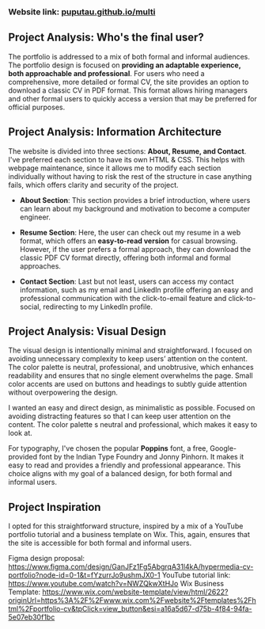 ### Website link: [puputau.github.io/multi](https://putupau.github.io/multimedia-cv/)

## Project Analysis: Who's the final user?
The portfolio is addressed to a mix of both formal and informal audiences. The portfolio design is focused on **providing an adaptable experience, both approachable and professional**. For users who need a comprehensive, more detailed or formal CV, the site provides an option to download a classic CV in PDF format. This format allows hiring managers and other formal users to quickly access a version that may be preferred for official purposes.

## Project Analysis: Information Architecture
The website is divided into three sections: **About, Resume, and Contact**. I've preferred each section to have its own HTML & CSS. This helps with webpage maintenance, since it allows me to modify each section individually without having to risk the rest of the structure in case anything fails, which offers clarity and security of the project.

- **About Section**: This section provides a brief introduction, where users can learn about my background and motivation to become a computer engineer.
  
- **Resume Section**: Here, the user can check out my resume in a web format, which offers an **easy-to-read version** for casual browsing. However, if the user prefers a formal approach, they can download the classic PDF CV format directly, offering both informal and formal approaches.

- **Contact Section**: Last but not least, users can access my contact information, such as my email and LinkedIn profile offering an easy and professional communication with the click-to-email feature and click-to-social, redirecting to my LinkedIn profile.

## Project Analysis: Visual Design
The visual design is intentionally minimal and straightforward. I focused on avoiding unnecessary complexity to keep users’ attention on the content. The color palette is neutral, professional, and unobtrusive, which enhances readability and ensures that no single element overwhelms the page. Small color accents are used on buttons and headings to subtly guide attention without overpowering the design.

I wanted an easy and direct design, as minimalistic as possible. Focused on avoiding distracting features so that I can keep user attention on the content. The color palette s neutral and professional, which makes it easy to look at.

For typography, I've chosen the popular **Poppins** font, a free, Google-provided font by the Indian Type Foundry and Jonny Pinhorn. It makes it easy to read and provides a friendly and professional appearance. This choice aligns with my goal of a balanced design, for both formal and informal users.

## Project Inspiration
I opted for this straightforward structure, inspired by a mix of a YouTube portfolio tutorial and a business template on Wix. This, again, ensures that the site is accessible for both formal and informal users.

Figma design proposal: https://www.figma.com/design/GanJFz1Fg5AbgrqA31l4kA/hypermedia-cv-portfolio?node-id=0-1&t=fYzurrJo9ushmJX0-1
YouTube tutorial link: https://www.youtube.com/watch?v=NWZQkwXtHJo
Wix Business Template: https://www.wix.com/website-template/view/html/2622?originUrl=https%3A%2F%2Fwww.wix.com%2Fwebsite%2Ftemplates%2Fhtml%2Fportfolio-cv&tpClick=view_button&esi=a16a5d67-d75b-4f84-94fa-5e07eb30f1bc
